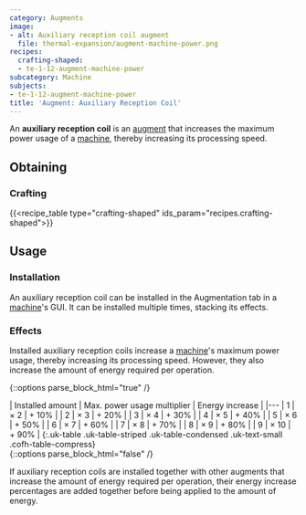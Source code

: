 ```yaml
---
category: Augments
image:
- alt: Auxiliary reception coil augment
  file: thermal-expansion/augment-machine-power.png
recipes:
  crafting-shaped:
  - te-1-12-augment-machine-power
subcategory: Machine
subjects:
- te-1-12-augment-machine-power
title: 'Augment: Auxiliary Reception Coil'
---
```


An **auxiliary reception coil** is an [augment](../augments/) that increases
the maximum power usage of a [machine](../machines/), thereby increasing its
processing speed.


Obtaining
---------

### Crafting
{{<recipe_table type="crafting-shaped" ids_param="recipes.crafting-shaped">}}


Usage
-----

### Installation
An auxiliary reception coil can be installed in the Augmentation tab in a
[machine](../machines/)'s GUI. It can be installed multiple times, stacking
its effects.

### Effects
Installed auxiliary reception coils increase a [machine](../machines/)'s
maximum power usage, thereby increasing its processing speed. However, they also
increase the amount of energy required per operation.

{::options parse_block_html="true" /}
<div class="uk-overflow-container">
| Installed amount | Max. power usage multiplier | Energy increase |
|---
| 1 | × 2 | + 10% |
| 2 | × 3 | + 20% |
| 3 | × 4 | + 30% |
| 4 | × 5 | + 40% |
| 5 | × 6 | + 50% |
| 6 | × 7 | + 60% |
| 7 | × 8 | + 70% |
| 8 | × 9 | + 80% |
| 9 | × 10 | + 90% |
{:.uk-table .uk-table-striped .uk-table-condensed .uk-text-small .cofh-table-compress}
</div>
{::options parse_block_html="false" /}

If auxiliary reception coils are installed together with other augments that
increase the amount of energy required per operation, their energy increase
percentages are added together before being applied to the amount of energy.
